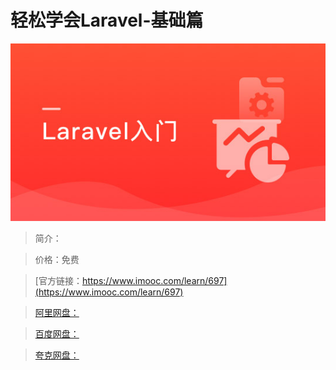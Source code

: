 # 轻松学会Laravel-基础篇

![img](../../assets/5fe442f4000101ac05400304.jpg)

> 简介：

> 价格：免费

> [官方链接：https://www.imooc.com/learn/697](https://www.imooc.com/learn/697)

> [阿里网盘：]()

> [百度网盘：]()

> [夸克网盘：]()
